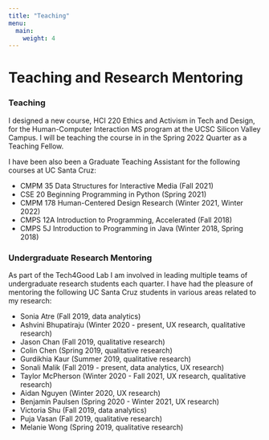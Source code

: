 ```yaml
---
title: "Teaching"
menu:
  main:
    weight: 4
---
```


# Teaching and Research Mentoring 

### Teaching 
I designed a new course, HCI 220 Ethics and Activism in Tech and Design, for the Human-Computer Interaction MS program at the UCSC Silicon Valley Campus. I will be teaching the course in in the Spring 2022 Quarter as a Teaching Fellow. 

I have been also been a Graduate Teaching Assistant for the following courses at UC Santa Cruz:
* CMPM 35 Data Structures for Interactive Media (Fall 2021)
* CSE 20 Beginning Programming in Python (Spring 2021)
* CMPM 178 Human-Centered Design Research (Winter 2021, Winter 2022) 
* CMPS 12A Introduction to Programming, Accelerated (Fall 2018)
* CMPS 5J Introduction to Programming in Java (Winter 2018, Spring 2018)

<!-- For these courses I was involved in leading multiple lab sections each week and holding weekly office hours. I helped students with lab and homework assignments, and helped them prepare for quizzes and exams. I was also responsible for grading assignments and exams, and overseeing undergraduate course tutors. For CMPM 178 specifically, I provide written feedback for students on in-class presentations and help support them in carrying out a quarter-long human-centered design project. -->

### Undergraduate Research Mentoring 
As part of the Tech4Good Lab I am involved in leading multiple teams of undergraduate research students each quarter. I have had the pleasure of mentoring the following UC Santa Cruz students in various areas related to my research: 
* Sonia Atre (Fall 2019, data analytics)
* Ashvini Bhupatiraju (Winter 2020 - present, UX research, qualitative research)  
* Jason Chan (Fall 2019, qualitative research)  
* Colin Chen (Spring 2019, qualitative research)
* Gurdikhia Kaur (Summer 2019, qualitative research)
* Sonali Malik (Fall 2019 - present, data analytics, UX research)
* Taylor McPherson (Winter 2020 - Fall 2021, UX research, qualitative research)
* Aidan Nguyen (Winter 2020, UX research)
* Benjamin Paulsen (Spring 2020 - Winter 2021, UX research)
* Victoria Shu (Fall 2019, data analytics)
* Puja Vasan (Fall 2019, qualitative research)
* Melanie Wong (Spring 2019, qualitative research)
